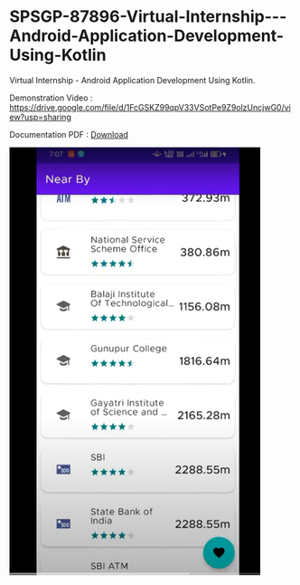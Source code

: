 # SPSGP-87896-Virtual-Internship---Android-Application-Development-Using-Kotlin
Virtual Internship - Android Application Development Using Kotlin.

Demonstration Video : https://drive.google.com/file/d/1FcGSKZ99qpV33VSotPe9Z9olzUncjwG0/view?usp=sharing

Documentation PDF : <a href="https://github.com/smartinternz02/SPSGP-87896-Virtual-Internship---Android-Application-Development-Using-Kotlin/raw/master/SPSGP-87896-Virtual%20Internship%20-%20Android%20Application%20Development%20Using%20Kotlin.pdf" title="Download" download>Download</a>

![OUTPUT](https://raw.githubusercontent.com/smartinternz02/SPSGP-87896-Virtual-Internship---Android-Application-Development-Using-Kotlin/master/ss1.PNG)
